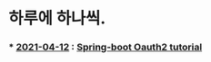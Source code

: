 # 하루에 하나씩.

### * [2021-04-12]() : [Spring-boot Oauth2 tutorial](https://spring.io/guides/tutorials/spring-boot-oauth2/)
